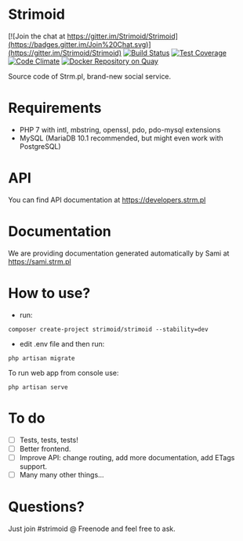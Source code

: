 Strimoid
========

[![Join the chat at https://gitter.im/Strimoid/Strimoid](https://badges.gitter.im/Join%20Chat.svg)](https://gitter.im/Strimoid/Strimoid) [![Build Status](https://semaphoreci.com/api/v1/strimoid/strimoid/branches/develop/shields_badge.svg)](https://semaphoreci.com/strimoid/strimoid) [![Test Coverage](https://codeclimate.com/github/Strimoid/Strimoid/badges/coverage.svg)](https://codeclimate.com/github/Strimoid/Strimoid) [![Code Climate](https://codeclimate.com/github/Strimoid/Strimoid/badges/gpa.svg)](https://codeclimate.com/github/Strimoid/Strimoid) [![Docker Repository on Quay](https://quay.io/repository/strimoid/strimoid/status "Docker Repository on Quay")](https://quay.io/repository/strimoid/strimoid)

Source code of Strm.pl, brand-new social service.

Requirements
========
* PHP 7 with intl, mbstring, openssl, pdo, pdo-mysql extensions
* MySQL (MariaDB 10.1 recommended, but might even work with PostgreSQL)

API
========
You can find API documentation at https://developers.strm.pl

Documentation
========
We are providing documentation generated automatically by Sami at https://sami.strm.pl

How to use?
========
* run:

```
composer create-project strimoid/strimoid --stability=dev
```

* edit .env file and then run:

```
php artisan migrate
```

To run web app from console use:

```
php artisan serve
```

To do
========
* [ ] Tests, tests, tests!
* [ ] Better frontend.
* [ ] Improve API: change routing, add more documentation, add ETags support.
* [ ] Many many other things...

Questions?
========
Just join #strimoid @ Freenode and feel free to ask.
